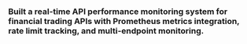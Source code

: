 ### Built a real-time API performance monitoring system for financial trading APIs with Prometheus metrics integration, rate limit tracking, and multi-endpoint monitoring.

